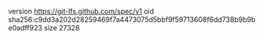 version https://git-lfs.github.com/spec/v1
oid sha256:c9dd3a202d28259469f7a4473075d5bbf9f59713608f6dd738b9b9be0adff923
size 27328
